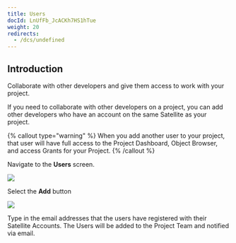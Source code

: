 ```yaml
---
title: Users
docId: LnUfFb_JcACKh7HS1hTue
weight: 20
redirects:
  - /dcs/undefined
---
```


## Introduction

Collaborate with other developers and give them access to work with your project.

If you need to collaborate with other developers on a project, you can add other developers who have an account on the same Satellite as your project.

{% callout type="warning"  %}
When you add another user to your project, that user will have full access to the Project Dashboard, Object Browser, and access Grants for your Project.&#x20;
{% /callout %}

Navigate to the **Users** screen.&#x20;

![](https://link.storjshare.io/raw/jua7rls6hkx5556qfcmhrqed2tfa/docs/images/eMttBc7nDmSUgP9Y-OAnI_users1.png)

Select the **Add** button

![](https://link.storjshare.io/raw/jua7rls6hkx5556qfcmhrqed2tfa/docs/images/Uv5sm1Bh3hC5SPbinJvIm_users2.png)

Type in the email addresses that the users have registered with their Satellite Accounts. The Users will be added to the Project Team and notified via email.
